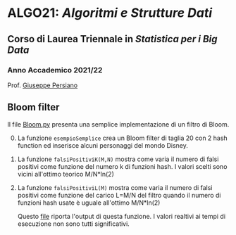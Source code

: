 # ALGO21: *Algoritmi e Strutture Dati* #
## Corso di Laurea Triennale in *Statistica per i Big Data* ##
### Anno Accademico 2021/22 ###

Prof. [Giuseppe Persiano](https://giuper.github.io)


## Bloom filter ##

Il file [Bloom.py](./Bloom.py) presenta una semplice implementazione
di un filtro di Bloom.

0.  La funzione  ```esempioSemplice``` crea un Bloom filter di taglia 20 
    con 2 hash function ed inserisce alcuni personaggi del mondo Disney.

1. La funzione ```falsiPositiviK(M,N)``` mostra come varia
il numero di falsi positivi come funzione del numero k di funzioni hash.
I valori scelti sono vicini all'ottimo teorico M/N*ln(2)


2. La funzione ```falsiPositiviL(M)``` mostra come
varia il numero di falsi positivi come funzione del carico L=M/N del filtro
quando il numero di funzioni hash usate &egrave; uguale all'ottimo
M/N*ln(2)

    Questo [file](FalsePositiveAtOptimum.txt) riporta l'output di questa
    funzione. I valori realtivi ai tempi di esecuzione non sono tutti
    significativi.
